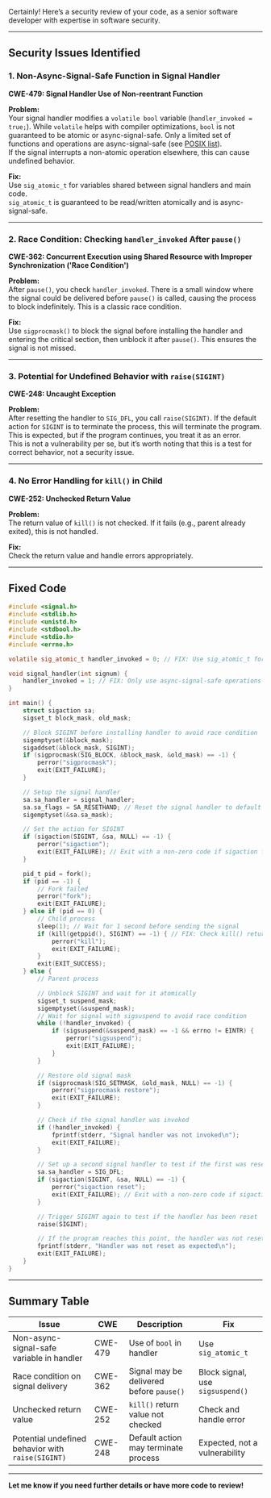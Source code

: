 Certainly! Here’s a security review of your code, as a senior software developer with expertise in software security.

---

## Security Issues Identified

### 1. **Non-Async-Signal-Safe Function in Signal Handler**  
**CWE-479: Signal Handler Use of Non-reentrant Function**

**Problem:**  
Your signal handler modifies a `volatile bool` variable (`handler_invoked = true;`). While `volatile` helps with compiler optimizations, `bool` is not guaranteed to be atomic or async-signal-safe. Only a limited set of functions and operations are async-signal-safe (see [POSIX list](https://pubs.opengroup.org/onlinepubs/9699919799/functions/V2_chap02.html#tag_15_04)).  
If the signal interrupts a non-atomic operation elsewhere, this can cause undefined behavior.

**Fix:**  
Use `sig_atomic_t` for variables shared between signal handlers and main code.  
`sig_atomic_t` is guaranteed to be read/written atomically and is async-signal-safe.

---

### 2. **Race Condition: Checking `handler_invoked` After `pause()`**  
**CWE-362: Concurrent Execution using Shared Resource with Improper Synchronization ('Race Condition')**

**Problem:**  
After `pause()`, you check `handler_invoked`. There is a small window where the signal could be delivered before `pause()` is called, causing the process to block indefinitely. This is a classic race condition.

**Fix:**  
Use `sigprocmask()` to block the signal before installing the handler and entering the critical section, then unblock it after `pause()`. This ensures the signal is not missed.

---

### 3. **Potential for Undefined Behavior with `raise(SIGINT)`**  
**CWE-248: Uncaught Exception**

**Problem:**  
After resetting the handler to `SIG_DFL`, you call `raise(SIGINT)`. If the default action for `SIGINT` is to terminate the process, this will terminate the program. This is expected, but if the program continues, you treat it as an error.  
This is not a vulnerability per se, but it’s worth noting that this is a test for correct behavior, not a security issue.

---

### 4. **No Error Handling for `kill()` in Child**  
**CWE-252: Unchecked Return Value**

**Problem:**  
The return value of `kill()` is not checked. If it fails (e.g., parent already exited), this is not handled.

**Fix:**  
Check the return value and handle errors appropriately.

---

## **Fixed Code**

```c
#include <signal.h>
#include <stdlib.h>
#include <unistd.h>
#include <stdbool.h>
#include <stdio.h>
#include <errno.h>

volatile sig_atomic_t handler_invoked = 0; // FIX: Use sig_atomic_t for signal safety

void signal_handler(int signum) {
    handler_invoked = 1; // FIX: Only use async-signal-safe operations
}

int main() {
    struct sigaction sa;
    sigset_t block_mask, old_mask;

    // Block SIGINT before installing handler to avoid race condition
    sigemptyset(&block_mask);
    sigaddset(&block_mask, SIGINT);
    if (sigprocmask(SIG_BLOCK, &block_mask, &old_mask) == -1) {
        perror("sigprocmask");
        exit(EXIT_FAILURE);
    }

    // Setup the signal handler
    sa.sa_handler = signal_handler;
    sa.sa_flags = SA_RESETHAND; // Reset the signal handler to default after first delivery
    sigemptyset(&sa.sa_mask);

    // Set the action for SIGINT
    if (sigaction(SIGINT, &sa, NULL) == -1) {
        perror("sigaction");
        exit(EXIT_FAILURE); // Exit with a non-zero code if sigaction fails
    }

    pid_t pid = fork();
    if (pid == -1) {
        // Fork failed
        perror("fork");
        exit(EXIT_FAILURE);
    } else if (pid == 0) {
        // Child process
        sleep(1); // Wait for 1 second before sending the signal
        if (kill(getppid(), SIGINT) == -1) { // FIX: Check kill() return value
            perror("kill");
            exit(EXIT_FAILURE);
        }
        exit(EXIT_SUCCESS);
    } else {
        // Parent process

        // Unblock SIGINT and wait for it atomically
        sigset_t suspend_mask;
        sigemptyset(&suspend_mask);
        // Wait for signal with sigsuspend to avoid race condition
        while (!handler_invoked) {
            if (sigsuspend(&suspend_mask) == -1 && errno != EINTR) {
                perror("sigsuspend");
                exit(EXIT_FAILURE);
            }
        }

        // Restore old signal mask
        if (sigprocmask(SIG_SETMASK, &old_mask, NULL) == -1) {
            perror("sigprocmask restore");
            exit(EXIT_FAILURE);
        }

        // Check if the signal handler was invoked
        if (!handler_invoked) {
            fprintf(stderr, "Signal handler was not invoked\n");
            exit(EXIT_FAILURE);
        }

        // Set up a second signal handler to test if the first was reset
        sa.sa_handler = SIG_DFL;
        if (sigaction(SIGINT, &sa, NULL) == -1) {
            perror("sigaction reset");
            exit(EXIT_FAILURE); // Exit with a non-zero code if sigaction fails
        }

        // Trigger SIGINT again to test if the handler has been reset
        raise(SIGINT);

        // If the program reaches this point, the handler was not reset as expected
        fprintf(stderr, "Handler was not reset as expected\n");
        exit(EXIT_FAILURE);
    }
}
```

---

## **Summary Table**

| Issue | CWE | Description | Fix |
|-------|-----|-------------|-----|
| Non-async-signal-safe variable in handler | CWE-479 | Use of `bool` in handler | Use `sig_atomic_t` |
| Race condition on signal delivery | CWE-362 | Signal may be delivered before `pause()` | Block signal, use `sigsuspend()` |
| Unchecked return value | CWE-252 | `kill()` return value not checked | Check and handle error |
| Potential undefined behavior with `raise(SIGINT)` | CWE-248 | Default action may terminate process | Expected, not a vulnerability |

---

**Let me know if you need further details or have more code to review!**
